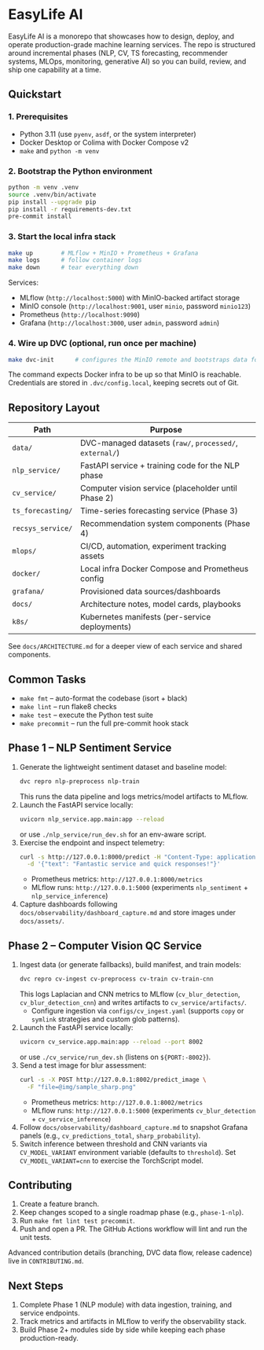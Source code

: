 # EasyLife AI

EasyLife AI is a monorepo that showcases how to design, deploy, and operate production-grade machine learning services. The repo is structured around incremental phases (NLP, CV, TS forecasting, recommender systems, MLOps, monitoring, generative AI) so you can build, review, and ship one capability at a time.

## Quickstart

### 1. Prerequisites
- Python 3.11 (use `pyenv`, `asdf`, or the system interpreter)
- Docker Desktop or Colima with Docker Compose v2
- `make` and `python -m venv`

### 2. Bootstrap the Python environment
```bash
python -m venv .venv
source .venv/bin/activate
pip install --upgrade pip
pip install -r requirements-dev.txt
pre-commit install
```

### 3. Start the local infra stack
```bash
make up        # MLflow + MinIO + Prometheus + Grafana
make logs      # follow container logs
make down      # tear everything down
```

Services:
- MLflow (`http://localhost:5000`) with MinIO-backed artifact storage
- MinIO console (`http://localhost:9001`, user `minio`, password `minio123`)
- Prometheus (`http://localhost:9090`)
- Grafana (`http://localhost:3000`, user `admin`, password `admin`)

### 4. Wire up DVC (optional, run once per machine)
```bash
make dvc-init      # configures the MinIO remote and bootstraps data folders
```
The command expects Docker infra to be up so that MinIO is reachable. Credentials are stored in `.dvc/config.local`, keeping secrets out of Git.

## Repository Layout

| Path              | Purpose |
|-------------------|---------|
| `data/`           | DVC-managed datasets (`raw/`, `processed/`, `external/`) |
| `nlp_service/`    | FastAPI service + training code for the NLP phase |
| `cv_service/`     | Computer vision service (placeholder until Phase 2) |
| `ts_forecasting/` | Time-series forecasting service (Phase 3) |
| `recsys_service/` | Recommendation system components (Phase 4) |
| `mlops/`          | CI/CD, automation, experiment tracking assets |
| `docker/`         | Local infra Docker Compose and Prometheus config |
| `grafana/`        | Provisioned data sources/dashboards |
| `docs/`           | Architecture notes, model cards, playbooks |
| `k8s/`            | Kubernetes manifests (per-service deployments) |

See `docs/ARCHITECTURE.md` for a deeper view of each service and shared components.

## Common Tasks

- `make fmt` – auto-format the codebase (isort + black)
- `make lint` – run flake8 checks
- `make test` – execute the Python test suite
- `make precommit` – run the full pre-commit hook stack

## Phase 1 – NLP Sentiment Service

1. Generate the lightweight sentiment dataset and baseline model:
   ```bash
   dvc repro nlp-preprocess nlp-train
   ```
   This runs the data pipeline and logs metrics/model artifacts to MLflow.
2. Launch the FastAPI service locally:
   ```bash
   uvicorn nlp_service.app.main:app --reload
   ```
   or use `./nlp_service/run_dev.sh` for an env-aware script.
3. Exercise the endpoint and inspect telemetry:
   ```bash
   curl -s http://127.0.0.1:8000/predict -H "Content-Type: application/json" \
     -d '{"text": "Fantastic service and quick responses!"}'
   ```
   - Prometheus metrics: `http://127.0.0.1:8000/metrics`
   - MLflow runs: `http://127.0.0.1:5000` (experiments `nlp_sentiment` + `nlp_service_inference`)
4. Capture dashboards following `docs/observability/dashboard_capture.md` and store images under `docs/assets/`.

## Phase 2 – Computer Vision QC Service

1. Ingest data (or generate fallbacks), build manifest, and train models:
   ```bash
   dvc repro cv-ingest cv-preprocess cv-train cv-train-cnn
   ```
   This logs Laplacian and CNN metrics to MLflow (`cv_blur_detection`, `cv_blur_detection_cnn`) and writes artifacts to `cv_service/artifacts/`.
   - Configure ingestion via `configs/cv_ingest.yaml` (supports `copy` or `symlink` strategies and custom glob patterns).
2. Launch the FastAPI service locally:
   ```bash
   uvicorn cv_service.app.main:app --reload --port 8002
   ```
   or use `./cv_service/run_dev.sh` (listens on `${PORT:-8002}`).
3. Send a test image for blur assessment:
   ```bash
   curl -s -X POST http://127.0.0.1:8002/predict_image \
     -F "file=@img/sample_sharp.png"
   ```
   - Prometheus metrics: `http://127.0.0.1:8002/metrics`
   - MLflow runs: `http://127.0.0.1:5000` (experiments `cv_blur_detection` + `cv_service_inference`)
4. Follow `docs/observability/dashboard_capture.md` to snapshot Grafana panels (e.g., `cv_predictions_total`, `sharp_probability`).
5. Switch inference between threshold and CNN variants via `CV_MODEL_VARIANT` environment variable (defaults to `threshold`). Set `CV_MODEL_VARIANT=cnn` to exercise the TorchScript model.

## Contributing

1. Create a feature branch.
2. Keep changes scoped to a single roadmap phase (e.g., `phase-1-nlp`).
3. Run `make fmt lint test precommit`.
4. Push and open a PR. The GitHub Actions workflow will lint and run the unit tests.

Advanced contribution details (branching, DVC data flow, release cadence) live in `CONTRIBUTING.md`.

## Next Steps

1. Complete Phase 1 (NLP module) with data ingestion, training, and service endpoints.
2. Track metrics and artifacts in MLflow to verify the observability stack.
3. Build Phase 2+ modules side by side while keeping each phase production-ready.
